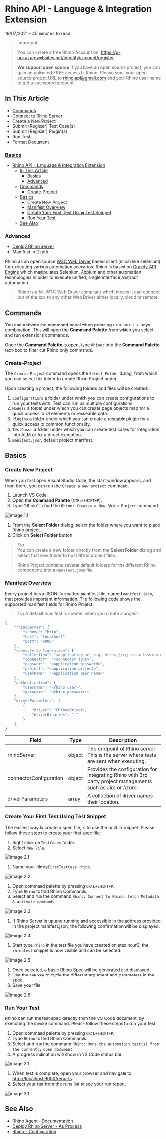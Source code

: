 # Rhino API - Language & Integration Extension

19/07/2021 - 45 minutes to read

> Important
>
> You can create a free Rhino Account on: <https://g-api.azurewebsites.net/identity/account/register>.
>  
> **We support open source** if you have an open source project, you can gain an unlimited FREE access to Rhino.
> Please send your open source project URL to rhino.api@gmail.com and your Rhino user name to get a sponsored account.

## In This Article

* [Commands](#commands)
* Connect to Rhino Server
* [Create a New Project](#create-project)
* Submit (Register) Test Case(s)
* Submit (Register) Plugin(s)
* Run Test
* Format Document

### [Basics](#basics)

* [Rhino API - Language & Integration Extension](#rhino-api---language--integration-extension)
  * [In This Article](#in-this-article)
    * [Basics](#basics)
    * [Advanced](#advanced)
  * [Commands](#commands)
    * [Create-Project](#create-project)
  * [Basics](#basics-1)
    * [Create New Project](#create-new-project)
    * [Manifest Overview](#manifest-overview)
    * [Create Your First Test Using Test Snippet](#create-your-first-test-using-test-snippet)
    * [Run Your Test](#run-your-test)
  * [See Also](#see-also)

### Advanced

* [Deploy Rhino Server](https://github.com/savanna-projects/rhino-agent/blob/master/docs/pages/GettingStarted/Deployment.md)
* Manifest in Depth

Rhino as an open source [W3C Web Driver](https://www.w3.org/TR/webdriver/) based client (much like selenium) for executing various automation scenarios. Rhino is based on [Gravity API Engine](https://github.com/gravity-api) which manipulates Selenium, Appium and other automation technologies in order to execute unified, single interface abstract automation.  

> Rhino is a full W3C Web Driver compliant which means it can connect out of the box to any other Web Driver either locally, cloud or remote.

## Commands

You can activate the command panel when pressing `CTRL+SHIFT+P` keys combination. This will open the **Command Palette** from which you select and run extensions commands.  

Once the **Command Palette** is open, type `Rhino:` into the **Command Palette** text-box to filter out Rhino only commands.

### Create-Project

The `Create-Project` command opens the `Select Folder` dialog, from which you can select the folder to create Rhino Project under.  

Upon creating a project, the following folders and files will be created:

1. `Configurations` a folder under which you can create configurations to run your tests with. Test can run on multiple configurations.
2. `Models` a folder under which you can create page objects map for a quick access to UI elements or reuseable data.
3. `Plugins` a folder under which you can create a resuable plugin for a quick access to common functionality.
4. `TestCases` a folder under which you can create test cases for integration into ALM or for a direct execution.
5. `manifest.json`, default project manifest.

## Basics

### Create New Project

When you first open Visual Studio Code, the start window appears, and from there, you can run the ```Create a new project``` command.  

1. Launch VS Code.
2. Open the **Command Palette** (`CTRL+SHIFT+P`).
3. Type 'Rhino' to find the ```Rhino: Creates a New Rhino Project``` command.  

![image 1.1](./src/images/create_new_project_1.png "Command Palette")  

1. From the **Select Folder** dialog, select the folder where you want to place Rhino project.
2. Click on **Select Folder** button.  

> Tip  
> You can create a new folder directly from the **Select Folder** dialog and select that new folder to host Rhino project files.
>
> Rhino Project contains several default folders for the different Rhino components and a ```Manifest.json``` file.

### Manifest Overview

Every project has a JSON-formatted manifest file, named ```manifest.json```, that provides important information. The following code shows the supported manifest fields for Rhino Project.

> Tip
> A default manifest is created when you create a project.

```js
{
    "rhinoServer": {
        "schema": "http",
        "host": "localhost",
        "port": "9000"
    },
    "connectorConfiguration": {
        "collection": "<application url e.g. https://myjira.atlassian.net>",
        "connector": "<connector type>",
        "password": "<application password>",
        "project": "<application project>",
        "userName": "<application user name>"
    },
    "authentication": {
        "username": "<rhino user>",
        "password": "<rhino password>"
    },
    "driverParameters": [
        {
            "driver": "ChromeDriver",
            "driverBinaries": "."
        }
    ]
}
```

|Field                 |Type  |Description                                                                                               |
|----------------------|------|----------------------------------------------------------------------------------------------------------|
|rhinoServer           |object|The endpoint of Rhino server. This is the server where tests are sent when executing.                     |
|connectorConfiguration|object|Provides the configuration for integrating Rhino with 3rd party project managements such as Jira or Azure.|
|driverParameters      |array |A collection of driver names their location.                                                              |

### Create Your First Test Using Test Snippet

The easiest way to create a spec file, is to use the built in snippet. Please follow these steps to create your first spec file:  

1. Right click on ```TestCases``` folder.
2. Select ```New File```.  

![image 2.1](./src/images/create_test_1.png "Context Menu")  

1. Name your file ```myFirstTestCase.rhino```.  

![image 2.2](./src/images/create_test_2.png "Rhino Spec File")  

1. Open command palette by pressing ```CRTL+SHIFT+P```.
2. Type ```Rhino``` to find Rhino Commands.
3. Select and run the command ```Rhino: Connect to Rhino, fetch Metadata & activate commands```.  

![image 2.3](./src/images/create_test_3.png "Command Palette")

1. If Rhino Server is up and running and accessible in the address provided in the project manifest.json, the following confirmation will be displayed.  

![image 2.4](./src/images/create_test_4.png "Connection Confirmation")  

1. Start type ```rhino``` in the test file you have created on step no.#3, the ```rhinotest``` snippet is now visible and can be selected.  

![image 2.5](./src/images/create_test_5.png "Rhino Snippet")  

1. Once selected, a basic Rhino Spec will be generated and displayed.
2. Use the ```TAB``` key to cycle the different argument and parameters in the spec.
3. Save your file.  

![image 2.6](./src/images/create_test_7.png "Rhino Snippet")

### Run Your Test

Rhino can run the test spec directly from the VS Code document, by executing the invoke command. Please follow these steps to run your test:  

1. Open command palette by pressing ```CRTL+SHIFT+P```.
2. Type ```Rhino``` to find Rhino Commands.
3. Select and run the command ```Rhino: Runs the automation test(s) from the currently open document```.
4. A progress indication will show in VS Code status bar.  

![image 3.1](./src/images/run_test_1.png "Command Palette")  

1. When test is complete, open your browser and navigate to <http://localhost:9000/reports>.
2. Select your run from the runs list to see your run report.  

![image 3.1](./src/images/run_test_2.png "Rhino Report")

## See Also

* [Rhino Agent - Documentation](https://github.com/savanna-projects/rhino-agent/blob/master/docs/pages/Home.md)
* [Deploy Rhino Server - As Process](https://github.com/savanna-projects/rhino-agent/blob/master/docs/pages/GettingStarted/Deployment.md)
* [Rhino - Configuration](https://github.com/savanna-projects/rhino-agent/blob/master/docs/pages/ApiReference/Configurations.md#get-configuration)
